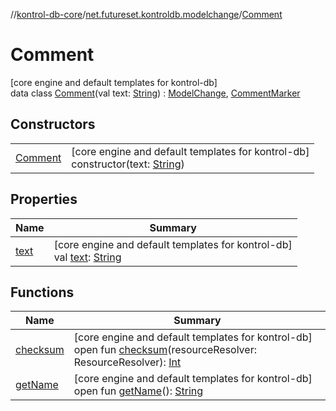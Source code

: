 //[kontrol-db-core](../../../index.md)/[net.futureset.kontroldb.modelchange](../index.md)/[Comment](index.md)

# Comment

[core engine and default templates for kontrol-db]\
data class [Comment](index.md)(val text: [String](https://kotlinlang.org/api/latest/jvm/stdlib/kotlin/-string/index.html)) : [ModelChange](../-model-change/index.md), [CommentMarker](../-comment-marker/index.md)

## Constructors

| | |
|---|---|
| [Comment](-comment.md) | [core engine and default templates for kontrol-db]<br>constructor(text: [String](https://kotlinlang.org/api/latest/jvm/stdlib/kotlin/-string/index.html)) |

## Properties

| Name | Summary |
|---|---|
| [text](text.md) | [core engine and default templates for kontrol-db]<br>val [text](text.md): [String](https://kotlinlang.org/api/latest/jvm/stdlib/kotlin/-string/index.html) |

## Functions

| Name | Summary |
|---|---|
| [checksum](../-model-change/checksum.md) | [core engine and default templates for kontrol-db]<br>open fun [checksum](../-model-change/checksum.md)(resourceResolver: ResourceResolver): [Int](https://kotlinlang.org/api/latest/jvm/stdlib/kotlin/-int/index.html) |
| [getName](../-model-change/get-name.md) | [core engine and default templates for kontrol-db]<br>open fun [getName](../-model-change/get-name.md)(): [String](https://kotlinlang.org/api/latest/jvm/stdlib/kotlin/-string/index.html) |
